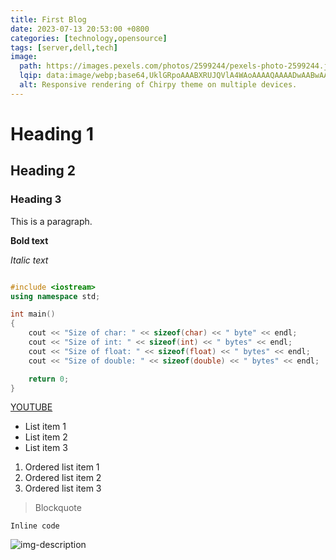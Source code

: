 ```yaml
---
title: First Blog
date: 2023-07-13 20:53:00 +0800
categories: [technology,opensource]
tags: [server,dell,tech]
image:
  path: https://images.pexels.com/photos/2599244/pexels-photo-2599244.jpeg?auto=compress&cs=tinysrgb&w=600
  lqip: data:image/webp;base64,UklGRpoAAABXRUJQVlA4WAoAAAAQAAAADwAABwAAQUxQSDIAAAARL0AmbZurmr57yyIiqE8oiG0bejIYEQTgqiDA9vqnsUSI6H+oAERp2HZ65qP/VIAWAFZQOCBCAAAA8AEAnQEqEAAIAAVAfCWkAALp8sF8rgRgAP7o9FDvMCkMde9PK7euH5M1m6VWoDXf2FkP3BqV0ZYbO6NA/VFIAAAA
  alt: Responsive rendering of Chirpy theme on multiple devices.
---
```


# Heading 1

## Heading 2

### Heading 3

This is a paragraph.

**Bold text**

*Italic text*

```c++

#include <iostream>
using namespace std;

int main() 
{    
    cout << "Size of char: " << sizeof(char) << " byte" << endl;
    cout << "Size of int: " << sizeof(int) << " bytes" << endl;
    cout << "Size of float: " << sizeof(float) << " bytes" << endl;
    cout << "Size of double: " << sizeof(double) << " bytes" << endl;

    return 0;
}

```

[YOUTUBE](https://www.youtube.com)

- List item 1
- List item 2
- List item 3

1. Ordered list item 1
2. Ordered list item 2
3. Ordered list item 3

> Blockquote

`Inline code`

![img-description](https://images.pexels.com/photos/11627652/pexels-photo-11627652.jpeg?auto=compress&cs=tinysrgb&w=1260&h=750&dpr=1)


